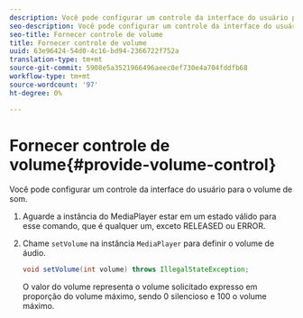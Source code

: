 ```yaml
---
description: Você pode configurar um controle da interface do usuário para o volume de som.
seo-description: Você pode configurar um controle da interface do usuário para o volume de som.
seo-title: Fornecer controle de volume
title: Fornecer controle de volume
uuid: 63e96424-54d0-4c16-bd94-2366722f752a
translation-type: tm+mt
source-git-commit: 5908e5a3521966496aeec0ef730e4a704fddfb68
workflow-type: tm+mt
source-wordcount: '97'
ht-degree: 0%

---
```



# Fornecer controle de volume{#provide-volume-control}

Você pode configurar um controle da interface do usuário para o volume de som.

1. Aguarde a instância do MediaPlayer estar em um estado válido para esse comando, que é qualquer um, exceto RELEASED ou ERROR.
1. Chame `setVolume` na instância `MediaPlayer` para definir o volume de áudio.

   ```java
   void setVolume(int volume) throws IllegalStateException;
   ```

   O valor do volume representa o volume solicitado expresso em proporção do volume máximo, sendo 0 silencioso e 100 o volume máximo.

